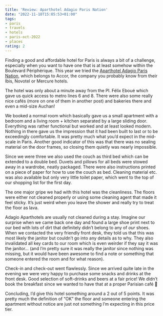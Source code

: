 ```yaml
---
title: 'Review: Aparthotel Adagio Paris Nation'
date: "2022-11-18T15:05:53+01:00"
tags:
- paris
- travels
- hotels
- paris-oct-2022
- places
rating: 2
---
```


Finding a good and affordable hotel for Paris is always a bit of a challenge, especially when you want to have one that is at least somehow within the Boulevard Périphérique. This year we tried the [Aparthotel Adagio Paris Nation](https://www.adagio-city.com/fr/hotel-a0x1-aparthotel-adagio-paris-nation.shtml), which belongs to Accor, the company you probably know from their Ibis, Novotel or Mercure hotels.

The hotel was  only about a minute away from the Pl. Félix Eboué which gave us  quick access to metro lines 6 and 8. There were also some really nice cafés (more on one of them in another post) and bakeries there and even a mid-size Auchan!

We booked a normal room which basically gave us a small apartment with a bedroom and a living room + kitchen separated by a large sliding door. Everything was rather functional but worked and at least looked modern. Nothing in there gave us the impression that it had been built to last or to be exceedingly comfortable. It was pretty much what you’d expect in the mid-scale in Paris. Another good indicator of this was that there was no sealing material on the door frames, so closing them quietly was nearly impossible.

Since we were three we also used the couch as third bed which can be extended to a double bed. Duvets and pillows for all beds were stowed away in a wardrobe, neatly packaged. There were also instructions printed on a piece of paper for how to use the couch as bed. Cleaning material etc. was also available but only very little toilet paper, which went to the top of our shopping list for the first day.

The one major gripe we had with this hotel was the cleanliness. The floors were either not cleaned properly or using some cleaning agent that made it feel sticky. It’s just weird when you leave the shower and really try to treat the floor as lava.

Adagio Aparthotels are usually not cleaned during a stay. Imagine our surprise when we came back one day and found a large shoe print next to our bed with lots of dirt that definitely didn’t belong to any of *our* shoes. When we contacted the very friendly front desk, they told us that this was most likely the janitor but couldn’t go into any details as to why. They also invalidated all key cards to our room which is even weirder if they say it was the janitor… (and I’m pretty sure it was really the janitor since nothing was missing, but it would have been awesome to find a note or something that someone entered the room and for what reason).

Check-in and check-out went flawlessly. Since we arrived quite late in the evening we were very happy to purchase some snacks and drinks at the front desk. Good selection of soft-drinks and beers at a fair price! We didn’t book the breakfast since we wanted to have that at a proper Parisian café 🙂

Concluding, I’d give this hotel something around a 2 out of 5 points. It was pretty much the definition of “OK” the floor and someone entering the apartment without notice are just not something I’m expecting in this price tier.
